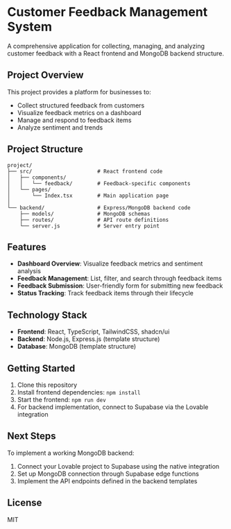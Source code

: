 
# Customer Feedback Management System

A comprehensive application for collecting, managing, and analyzing customer feedback with a React frontend and MongoDB backend structure.

## Project Overview

This project provides a platform for businesses to:
- Collect structured feedback from customers
- Visualize feedback metrics on a dashboard
- Manage and respond to feedback items
- Analyze sentiment and trends

## Project Structure

```
project/
├── src/                     # React frontend code
│   ├── components/
│   │   └── feedback/        # Feedback-specific components
│   └── pages/
│       └── Index.tsx        # Main application page
│
└── backend/                 # Express/MongoDB backend code
    ├── models/              # MongoDB schemas
    ├── routes/              # API route definitions
    └── server.js            # Server entry point
```

## Features

- **Dashboard Overview**: Visualize feedback metrics and sentiment analysis
- **Feedback Management**: List, filter, and search through feedback items
- **Feedback Submission**: User-friendly form for submitting new feedback
- **Status Tracking**: Track feedback items through their lifecycle

## Technology Stack

- **Frontend**: React, TypeScript, TailwindCSS, shadcn/ui
- **Backend**: Node.js, Express.js (template structure)
- **Database**: MongoDB (template structure)

## Getting Started

1. Clone this repository
2. Install frontend dependencies: `npm install`
3. Start the frontend: `npm run dev`
4. For backend implementation, connect to Supabase via the Lovable integration

## Next Steps

To implement a working MongoDB backend:
1. Connect your Lovable project to Supabase using the native integration
2. Set up MongoDB connection through Supabase edge functions
3. Implement the API endpoints defined in the backend templates

## License

MIT
